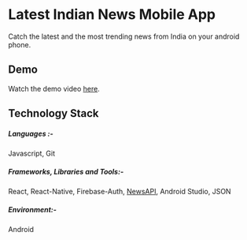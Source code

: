 # Latest Indian News Mobile App
Catch the latest and the most trending news from India on your android phone.

## Demo
Watch the demo video [here](https://drive.google.com/file/d/1WWr8pBbCwpKFuve1njYqbjfpq64C6e1y/view?usp=sharing).

## Technology Stack
##### Languages :-
Javascript, Git

##### Frameworks, Libraries and Tools:-
React, React-Native, Firebase-Auth, [NewsAPI](https://newsapi.org/), Android Studio, JSON

##### Environment:-
Android
